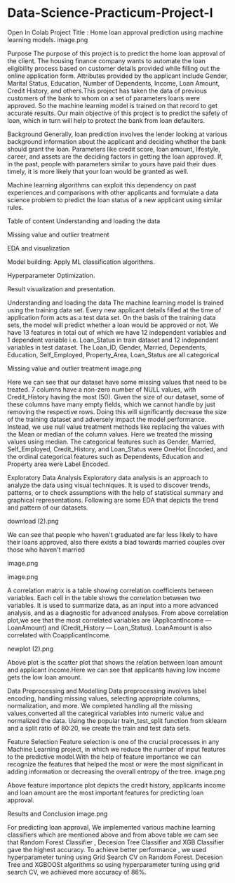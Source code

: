 # Data-Science-Practicum-Project-I

Open In Colab
Project Title : Home loan approval prediction using machine learning models.
image.png

Purpose
The purpose of this project is to predict the home loan approval of the client. The housing finance company wants to automate the loan eligibility process based on customer details provided while filling out the online application form. Attributes provided by the applicant include Gender, Marital Status, Education, Number of Dependents, Income, Loan Amount, Credit History, and others.This project has taken the data of previous customers of the bank to whom on a set of parameters loans were approved. So the machine learning model is trained on that record to get accurate results. Our main objective of this project is to predict the safety of loan, which in turn will help to protect the bank from loan defaulters.

Background
Generally, loan prediction involves the lender looking at various background information about the applicant and deciding whether the bank should grant the loan. Parameters like credit score, loan amount, lifestyle, career, and assets are the deciding factors in getting the loan approved. If, in the past, people with parameters similar to yours have paid their dues timely, it is more likely that your loan would be granted as well.

Machine learning algorithms can exploit this dependency on past experiences and comparisons with other applicants and formulate a data science problem to predict the loan status of a new applicant using similar rules.

Table of content
Understanding and loading the data

Missing value and outlier treatment

EDA and visualization

Model building: Apply ML classification algorithms.

Hyperparameter Optimization.

Result visualization and presentation.

Understanding and loading the data
The machine learning model is trained using the training data set. Every new applicant details filled at the time of application form acts as a test data set. On the basis of the training data sets, the model will predict whether a loan would be approved or not. We have 13 features in total out of which we have 12 independent variables and 1 dependent variable i.e. Loan_Status in train dataset and 12 independent variables in test dataset. The Loan_ID, Gender, Married, Dependents, Education, Self_Employed, Property_Area, Loan_Status are all categorical

Missing value and outlier treatment
image.png

Here we can see that our dataset have some missing values that need to be treated. 7 columns have a non-zero number of NULL values, with Credit_History having the most (50). Given the size of our dataset, some of these columns have many empty fields, which we cannot handle by just removing the respective rows. Doing this will significantly decrease the size of the training dataset and adversely impact the model performance. Instead, we use null value treatment methods like replacing the values with the Mean or median of the column values. Here we treated the missing values using median. The categorical features such as Gender, Married, Self_Employed, Credit_History, and Loan_Status were OneHot Encoded, and the ordinal categorical features such as Dependents, Education and Property area were Label Encoded.

Exploratory Data Analysis
Exploratory data analysis is an approach to analyze the data using visual techniques. It is used to discover trends, patterns, or to check assumptions with the help of statistical summary and graphical representations. Following are some EDA that depicts the trend and pattern of our datasets.

download (2).png

We can see that people who haven't graduated are far less likely to have their loans approved, also there exists a biad towards married couples over those who haven't married

image.png

image.png

A correlation matrix is a table showing correlation coefficients between variables. Each cell in the table shows the correlation between two variables. It is used to summarize data, as an input into a more advanced analysis, and as a diagnostic for advanced analyses. From above correlation plot,we see that the most correlated variables are (ApplicantIncome — LoanAmount) and (Credit_History — Loan_Status). LoanAmount is also correlated with CoapplicantIncome.

newplot (2).png

Above plot is the scatter plot that shows the relation between loan amount and applicant income.Here we can see that applicants having low income gets the low loan amount.

Data Preprocessing and Modelling
Data preprocessing involves label encoding, handling missing values, selecting appropriate columns, normalization, and more. We completed handling all the missing values,converted all the categirical variables into numeric value and normalized the data. Using the popular train_test_split function from sklearn and a split ratio of 80:20, we create the train and test data sets.

Feature Selection
Feature selection is one of the crucial processes in any Machine Learning project, in which we reduce the number of input features to the predictive model.With the help of feature importance we can recognize the features that helped the most or were the most significant in adding information or decreasing the overall entropy of the tree. image.png

Above feature importance plot depicts the credit history, applicants income and loan amount are the most important features for predicting loan approval.

Results and Conclusion
image.png

For predicting loan approval, We implemented various machine learning classifiers which are mentioned above and from above table we cam see that Random Forest Classifier , Decesion Tree Classifier and XGB Classifier gave the highest accuracy. To achieve better performance , we used hyperparameter tuning using Grid Search CV on Random Forest. Decesion Tree and XGBOOSt algorithms so using hyperparameter tuning using grid search CV, we achieved more accuracy of 86%.

